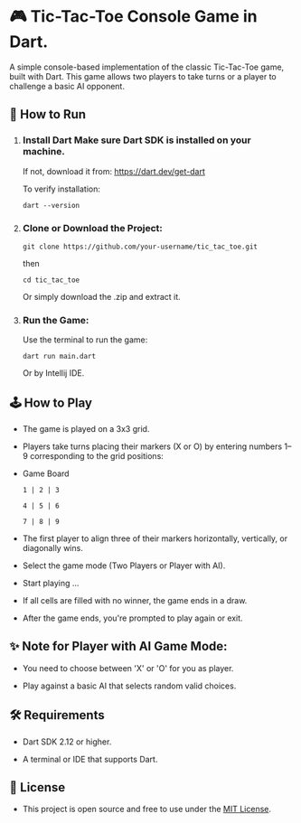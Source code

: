 # 🎮 Tic-Tac-Toe Console Game in Dart.

A simple console-based implementation of the classic Tic-Tac-Toe game, built with Dart. This game allows two players to take turns or a player to challenge a basic AI opponent.

## 🚀 How to Run

1. ### Install Dart Make sure Dart SDK is installed on your machine.

    If not, download it from: https://dart.dev/get-dart

   To verify installation:

   `dart --version`


2. ### Clone or Download the Project:

    `git clone https://github.com/your-username/tic_tac_toe.git`

    then

    `cd tic_tac_toe`

    Or simply download the .zip and extract it.


3. ### Run the Game:

   Use the terminal to run the game:

   `dart run main.dart`

    Or by Intellij IDE.

## 🕹️ How to Play

* The game is played on a 3x3 grid.


* Players take turns placing their markers (X or O) by entering numbers 1–9 corresponding to the grid positions:


* Game Board

    `1 | 2 | 3`
    
    `4 | 5 | 6`
    
    `7 | 8 | 9`


* The first player to align three of their markers horizontally, vertically, or diagonally wins.


* Select the game mode (Two Players or Player with AI).


* Start playing ...


* If all cells are filled with no winner, the game ends in a draw.


* After the game ends, you're prompted to play again or exit.

## ✨ Note for Player with AI Game Mode:

* You need to choose between 'X' or 'O' for you as player.

* Play against a basic AI that selects random valid choices.

## 🛠️ Requirements

* Dart SDK 2.12 or higher.

* A terminal or IDE that supports Dart.

## 📄 License

- This project is open source and free to use under the [MIT License](https://opensource.org/licenses/MIT).



